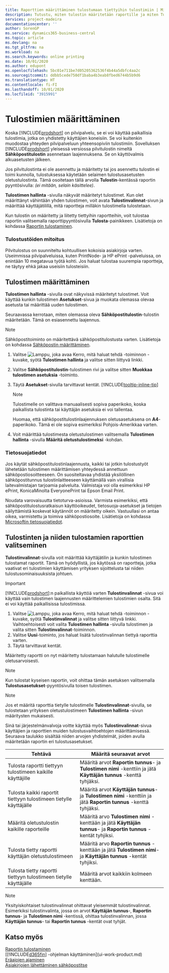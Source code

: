 ```yaml
---
title: Raporttien määrittäminen tulostumaan tiettyihin tulostimiin | Microsoft Docs
description: Tutustu, miten tulostin määritetään raportille ja miten Tulostimen valinnat -sivua käytetään.
services: project-madeira
documentationcenter: ''
author: SorenGP
ms.service: dynamics365-business-central
ms.topic: article
ms.devlang: na
ms.tgt_pltfrm: na
ms.workload: na
ms.search.keywords: online printing
ms.date: 10/01/2020
ms.author: edupont
ms.openlocfilehash: 5bc01e711be7d05205362536f4b44a5dbfc4aa2c
ms.sourcegitcommit: ddbb5cede750df1baba4b3eab8fbed6744b5b9d6
ms.translationtype: HT
ms.contentlocale: fi-FI
ms.lasthandoff: 10/01/2020
ms.locfileid: "3915991"
---
```

# <a name="set-up-printers"></a>Tulostimien määrittäminen
Koska [!INCLUDE[prodshort](includes/prodshort.md)] on pilvipalvelu, se ei voi käyttää paikallisia tulostimia, jotka on yhdistetty käyttäjien koneisiin. Se voi kuitenkin muodostaa yhteyden pilvipalveluun yhteensopiviin tulostimiin. Sovelluksen [!INCLUDE[prodshort](includes/prodshort.md)] yleisessä versiossa pilvitulostin nimeltä **Sähköpostitulostin** asennetaan laajennuksena. Se on käyttövalmis alkuasetusten jälkeen.

Jos pilvitulostinta ei ole asennettu ja määritetty tai jos asennettu tulostin ei toimi kunnolla, tulostuksessa käytetään selaimen tulostusasetusten oletustulostinta. Tämä osoitetaan tällä arvolla **Tulostin**-kentässä raportin pyyntösivulla: *(ei mitään, selain käsittelee)*.

**Tulostimen hallinta** -sivulla näkyvät määritetyt tulostimet. Kun olet määrittänyt vähintään yhden tulostimen, voit avata **Tulostinvalinnat**-sivun ja määrittää käyttäjätilillä, mitä raportteja milläkin tulostimella tulostetaan.

Kun tulostin on määritetty ja liitetty tiettyihin raportteihin, voit tulostaa raportin valitsemalla raporttipyyntösivulla **Tulosta**-painikkeen. Lisätietoja on kohdassa [Raportin tulostaminen](ui-work-report.md#PrintReport).

### <a name="sizing-print-jobs"></a>Tulostustöiden mitoitus
Pilvitulostus on suunniteltu kohtuullisen kokoisia asiakirjoja varten. Useimmissa pilvipalveluissa, kuten PrintNode- ja HP ePrint -palveluissa, on enintään 10 megatavua työtä kohti. Jos haluat tulostaa suurempia raportteja, ne täytyy ehkä jakaa useisiin tulosteisiin.

## <a name="to-set-up-a-printer"></a>Tulostimen määrittäminen
**Tulostimen hallinta** -sivulla ovat näkyvissä määritetyt tulostimet. Voit käyttää kunkin tulostimen **Asetukset**-sivua ja muokata olemassa olevaa asetusta tai määrittää uuden tulostimen.

Seuraavassa kerrotaan, miten olemassa oleva **Sähköpostitulostin**-tulostin määritetään. Tämä on esiasennettu laajennus.

> [!NOTE]
> Sähköpostitoiminto on määritettävä sähköpostitulostusta varten. Lisätietoja on kohdassa [Sähköpostin määrittäminen](admin-how-setup-email.md).

1. Valitse ![Lamppu, joka avaa Kerro, mitä haluat tehdä -toiminnon](media/ui-search/search_small.png "Kerro, mitä haluat tehdä") -kuvake, syötä **Tulostimen hallinta** ja valitse sitten liittyvä linkki.
2. Valitse **Sähköpostitulostin**-tulostimen rivi ja valitse sitten **Muokkaa tulostimen asetuksia** -toiminto.
3. Täytä **Asetukset**-sivulla tarvittavat kentät. [!INCLUDE[tooltip-inline-tip](includes/tooltip-inline-tip_md.md)]

    > [!NOTE]
    > Tulostimelle on valittava manuaalisesti sopiva paperikoko, koska paikallista tulostinta tai käyttäjän asetuksia ei voi tallentaa.
    >
    > Huomaa, että sähköpostitulostinlaajennuksen oletusasetuksena on **A4**-paperikoko. Tämä ei ole sopiva esimerkiksi Pohjois-Amerikkaa varten.
4. Voit määrittää tulostimesta oletustulostimen valitsemalla **Tulostimen hallinta** -sivulla **Määritä oletustulostimeksi** -kohdan.

### <a name="privacy-notice"></a>Tietosuojatiedot
Jos käytät sähköpostitulostinlaajennusta, kaikki tai jotkin tulostustyöt lähetetään tulostimen määrittämisen yhteydessä annettuun sähköpostiosoitteeseen. On suositeltavaa yhdistää yksilöllinen sähköpostitunnus tulostinlaitteeseen käyttämällä vain virallisia laitevalmistajan tarjoamia palveluita. Valmistaja voi olla esimerkiksi HP ePrint, KonicaMinolta EveryonePrint tai Epson Email Print.

Noudata varovaisuutta tietoturva-asioissa. Varmista esimerkiksi, että sähköpostitulostusratkaisun käyttöoikeudet, tietosuoja-asetukset ja tietojen säilyttämistä koskevat käytännöt on määritetty oikein. Vastuullasi on antaa oikea, varmistettu ja toimiva sähköpostiosoite. Lisätietoja on kohdassa [Microsoftin tietosuojatiedot](https://privacy.microsoft.com/en-us/privacystatement).

## <a name="to-select-which-printers-print-which-reports"></a>Tulostinten ja niiden tulostamien raporttien valitseminen

**Tulostinvalinnat**-sivulla voit määrittää käyttäjätilin ja kunkin tulostimen tulostamat raportit. Tämä on hyödyllistä, jos käytössä on raportteja, jotka vaativat eri tulostimien käyttämisen yrityksen sijoittelusta tai niiden tulostusominaisuuksista johtuen.

> [!IMPORTANT]
> [!INCLUDE[prodshort](includes/prodshort.md)]:n paikallista käyttöä varten **Tulostinvalinnat** -sivua voi käyttää vain tulostimen laajennusten määrittelemien tulostimien osalta. Sitä ei voi käyttää paikallisissa tulostimissa.

1. Valitse ![Lamppu, joka avaa Kerro, mitä haluat tehdä -toiminnon](media/ui-search/search_small.png "Kerro, mitä haluat tehdä") -kuvake, syötä **Tulostinvalinnat** ja valitse sitten liittyvä linkki. Vaihtoehtoisesti voit valita **Tulostimen hallinta** -sivulla tulostimen ja valita sitten **Tulostinvalinnat**-toiminnon.
2. Valitse **Uusi**-toiminto, jos haluat lisätä tulostinvalinnan tiettyä raporttia varten.
3. Täytä tarvittavat kentät.

Määritetty raportti on nyt määritetty tulostamaan halutulle tulostimelle oletusarvoisesti.

> [!NOTE]
> Kun tulostat kyseisen raportin, voit ohittaa tämän asetuksen valitsemalla **Tulostusasetukset**-pyyntösivulla toisen tulostimen.

> [!NOTE]
> Jos et määritä raporttia tietylle tulostimelle **Tulostinvalinnat**-sivulla, se tulostetaan yrityksen oletustulostimeen **Tulostimen hallinta** -sivun määritysten mukaisesti.

Sinä tai järjestelmänvalvoja voitte käyttää myös **Tulostinvalinnat**-sivua käyttäjien ja raporttien muiden tulostusvaihtoehtojen määrittämisessä. Seuraava taulukko sisältää niiden arvojen yhdistelmät, joiden avulla määritetään raportin eri tulostusasetukset.

|Tehtävä                                                 |Määritä seuraavat arvot                                             |
|---------------------------------------------------|---------------------------------------------------------------------|
|Tulosta raportti tiettyyn tulostimeen kaikille käyttäjille |Määritä arvot **Raportin tunnus**- ja **Tulostimen nimi** -kenttiin ja jätä **Käyttäjän tunnus** -kenttä tyhjäksi.|
|Tulosta kaikki raportit tiettyyn tulostimeen tietylle käyttäjälle|Määritä arvot **Käyttäjän tunnus**- ja **Tulostimen nimi** -kenttiin ja jätä **Raportin tunnus** -kenttä tyhjäksi.|
|Määritä oletustulostin kaikille raporteille|Määritä arvo **Tulostimen nimi** -kenttään ja jätä **Käyttäjän tunnus**- ja **Raportin tunnus** -kentät tyhjiksi.|
|Tulosta tietty raportti käyttäjän oletustulostimeen|Määritä arvo **Raportin tunnus** -kenttään ja jätä **Tulostimen nimi**- ja **Käyttäjän tunnus** -kentät tyhjiksi.|
|Tulosta tietty raportti tiettyyn tulostimeen tietylle käyttäjälle|Määritä arvot kaikkiin kolmeen kenttään.|

> [!NOTE]
> Yksityiskohtaiset tulostinvalinnat ohittavat yleisemmät tulostinvalinnat. Esimerkiksi tulostinvalinta, jossa on arvot **Käyttäjän tunnus**-, **Raportin tunnus**- ja **Tulostimen nimi** -kentissä, ohittaa tulostinvalinnan, jossa **Käyttäjän tunnus**- tai **Raportin tunnus** -kentät ovat tyhjät.

## <a name="see-also"></a>Katso myös
[Raportin tulostaminen](ui-work-report.md#PrintReport)  
[[!INCLUDE[d365fin](includes/d365fin_md.md)] -ohjelman käyttäminen](ui-work-product.md)  
[Eräajojen ajaminen](ui-how-run-batch-jobs.md)  
[Asiakirjojen lähettäminen sähköpostitse](ui-how-send-documents-email.md)  
